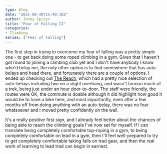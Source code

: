 ```yaml
---
type: blog
date: "2021-08-30T15:40:10Z"
author: Jonny Spicer
title: "Fear of Falling II"
categories:
- Climbing
series: ["Fear of Falling"]
---
```

The first step in trying to overcome my fear of falling was a pretty simple one - to get back doing some roped climbing in a gym. Given that I haven't got round to joining a climbing club yet and I don't have anybody I know who'd belay me, the only other option is to find
somewhere that has auto-belays and head there, and fortunately there are a couple of options. I ended up checking out [The Reach,](https://www.thereach.org.uk/) which had a pretty nice selection of auto-belays including two on a slight overhang, and wasn't tooooo much of a
trek, being just under an hour door-to-door. The staff were friendly, the routes were OK, the commute is doable although it did highlight how good it would be to have a bike here, and most importantly, even after a few months off from doing anything with an auto-belay,
there was no fear whatsoever and I moved pretty confidently on the wall.

It's a really positive first sign, and I already feel better about the chances of being able to reach the climbing goals I've now set for myself. If I can translate being completely comfortable top-roping in a gym, to being completely comfortable on lead in a gym, then
I'll feel well-prepared to try to get completely comfortable taking falls on trad gear, and then the real work of learning to lead trad can begin in earnest.
